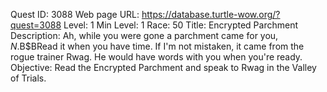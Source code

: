 Quest ID: 3088
Web page URL: https://database.turtle-wow.org/?quest=3088
Level: 1
Min Level: 1
Race: 50
Title: Encrypted Parchment
Description: Ah, while you were gone a parchment came for you, $N.$B$BRead it when you have time. If I'm not mistaken, it came from the rogue trainer Rwag. He would have words with you when you're ready.
Objective: Read the Encrypted Parchment and speak to Rwag in the Valley of Trials.

